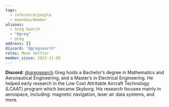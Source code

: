 ```yaml
---
tags:
  - reference/people
  - moondao/member
aliases:
  - Greg Search
  - "@greg"
  - greg
address: []
discord: "@gregsearch"
roles: Moon Settler
member_since: 2022-11-05
---
```

**Discord**: [@gregsearch](https://discord.com/users/942521009540587550)
Greg holds a Bachelor’s degree in Mathematics and Aeronautical Engineering, and a Master’s in Electrical Engineering. He helped early research in the Low Cost Attritable Aircraft Technology (LCAAT) program which became Skyborg. His research focuses mainly in aerospace, including: magnetic navigation, laser air data systems, and more. 


